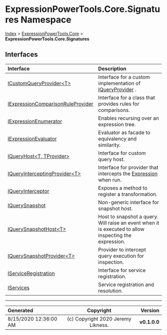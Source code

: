 ﻿# ExpressionPowerTools.Core.Signatures Namespace

[Index](../index.md) > [ExpressionPowerTools.Core](ExpressionPowerTools.Core.a.md) > **ExpressionPowerTools.Core.Signatures**

## Interfaces

| Interface | Description |
| :-- | :-- |
| [ICustomQueryProvider&lt;T>](ExpressionPowerTools.Core.Signatures.ICustomQueryProvider`1.i.md) | Interface for a custom implementation of [IQueryProvider](https://docs.microsoft.com/dotnet/api/system.linq.iqueryprovider) . |
| [IExpressionComparisonRuleProvider](ExpressionPowerTools.Core.Signatures.IExpressionComparisonRuleProvider.i.md) | Interface for a class that provides rules for comparisons. |
| [IExpressionEnumerator](ExpressionPowerTools.Core.Signatures.IExpressionEnumerator.i.md) | Enables recursing over an expression tree. |
| [IExpressionEvaluator](ExpressionPowerTools.Core.Signatures.IExpressionEvaluator.i.md) | Evaluator as facade to equivalency and similarity. |
| [IQueryHost&lt;T, TProvider>](ExpressionPowerTools.Core.Signatures.IQueryHost`2.i.md) | Interface for custom query host. |
| [IQueryInterceptingProvider&lt;T>](ExpressionPowerTools.Core.Signatures.IQueryInterceptingProvider`1.i.md) | Interface for provider that intercepts the [Expression](https://docs.microsoft.com/dotnet/api/system.linq.expressions.expression) when run. |
| [IQueryInterceptor](ExpressionPowerTools.Core.Signatures.IQueryInterceptor.i.md) | Exposes a method to register a transformation. |
| [IQuerySnapshot](ExpressionPowerTools.Core.Signatures.IQuerySnapshot.i.md) | Non-generic interface for snapshot host. |
| [IQuerySnapshotHost&lt;T>](ExpressionPowerTools.Core.Signatures.IQuerySnapshotHost`1.i.md) | Host to snapshot a query. Will raise an event when it is executed            to allow inspecting the expression. |
| [IQuerySnapshotProvider&lt;T>](ExpressionPowerTools.Core.Signatures.IQuerySnapshotProvider`1.i.md) | Provider to intercept query execution for inspection. |
| [IServiceRegistration](ExpressionPowerTools.Core.Signatures.IServiceRegistration.i.md) | Interface for service registration. |
| [IServices](ExpressionPowerTools.Core.Signatures.IServices.i.md) | Service registration and resolution. |


---

| Generated | Copyright | Version |
| :-- | :-: | --: |
| 8/15/2020 12:36:00 AM | (c) Copyright 2020 Jeremy Likness. | **v0.1.0.0** |
